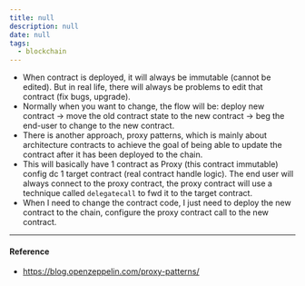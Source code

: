 ```yaml
---
title: null
description: null
date: null
tags:
  - blockchain
---
```


- When contract is deployed, it will always be immutable (cannot be edited). But in real life, there will always be problems to edit that contract (fix bugs, upgrade).
- Normally when you want to change, the flow will be: deploy new contract -> move the old contract state to the new contract -> beg the end-user to change to the new contract.
- There is another approach, proxy patterns, which is mainly about architecture contracts to achieve the goal of being able to update the contract after it has been deployed to the chain.
- This will basically have 1 contract as Proxy (this contract immutable) config dc 1 target contract (real contract handle logic). The end user will always connect to the proxy contract, the proxy contract will use a technique called `delegatecall` to fwd it to the target contract.
- When I need to change the contract code, I just need to deploy the new contract to the chain, configure the proxy contract call to the new contract.

---

#### Reference

- https://blog.openzeppelin.com/proxy-patterns/
